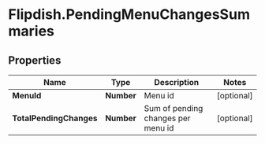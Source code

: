 # Flipdish.PendingMenuChangesSummaries

## Properties
Name | Type | Description | Notes
------------ | ------------- | ------------- | -------------
**MenuId** | **Number** | Menu id | [optional] 
**TotalPendingChanges** | **Number** | Sum of pending changes per menu id | [optional] 


